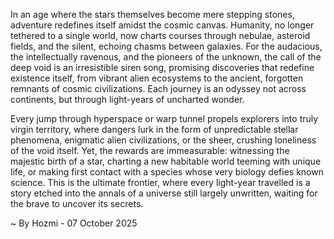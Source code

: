 
In an age where the stars themselves become mere stepping stones, adventure redefines itself amidst the cosmic canvas. Humanity, no longer tethered to a single world, now charts courses through nebulae, asteroid fields, and the silent, echoing chasms between galaxies. For the audacious, the intellectually ravenous, and the pioneers of the unknown, the call of the deep void is an irresistible siren song, promising discoveries that redefine existence itself, from vibrant alien ecosystems to the ancient, forgotten remnants of cosmic civilizations. Each journey is an odyssey not across continents, but through light-years of uncharted wonder.

Every jump through hyperspace or warp tunnel propels explorers into truly virgin territory, where dangers lurk in the form of unpredictable stellar phenomena, enigmatic alien civilizations, or the sheer, crushing loneliness of the void itself. Yet, the rewards are immeasurable: witnessing the majestic birth of a star, charting a new habitable world teeming with unique life, or making first contact with a species whose very biology defies known science. This is the ultimate frontier, where every light-year travelled is a story etched into the annals of a universe still largely unwritten, waiting for the brave to uncover its secrets.

~ By Hozmi - 07 October 2025
